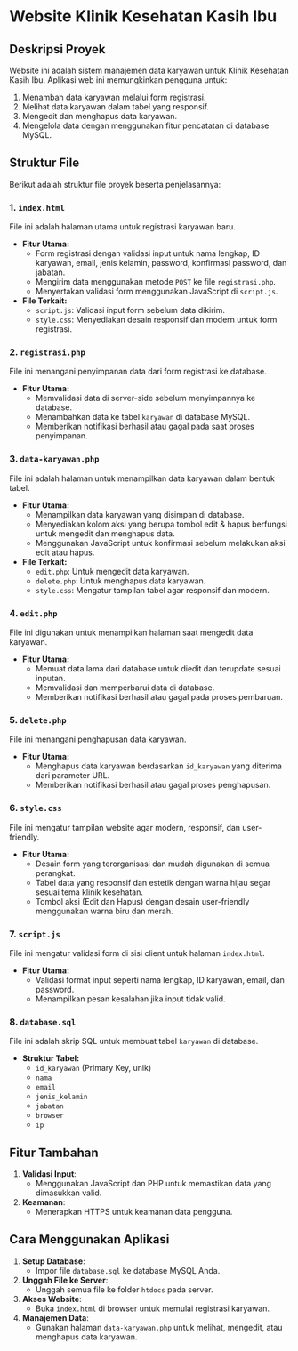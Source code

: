 # Website Klinik Kesehatan Kasih Ibu

## Deskripsi Proyek
Website ini adalah sistem manajemen data karyawan untuk Klinik Kesehatan Kasih Ibu. Aplikasi web ini memungkinkan pengguna untuk:
1. Menambah data karyawan melalui form registrasi.
2. Melihat data karyawan dalam tabel yang responsif.
3. Mengedit dan menghapus data karyawan.
4. Mengelola data dengan menggunakan fitur pencatatan di database MySQL.

## Struktur File
Berikut adalah struktur file proyek beserta penjelasannya:

### 1. `index.html`
File ini adalah halaman utama untuk registrasi karyawan baru.
- **Fitur Utama:**
  - Form registrasi dengan validasi input untuk nama lengkap, ID karyawan, email, jenis kelamin, password, konfirmasi password, dan jabatan.
  - Mengirim data menggunakan metode `POST` ke file `registrasi.php`.
  - Menyertakan validasi form menggunakan JavaScript di `script.js`.
- **File Terkait:**
  - `script.js`: Validasi input form sebelum data dikirim.
  - `style.css`: Menyediakan desain responsif dan modern untuk form registrasi.

### 2. `registrasi.php`
File ini menangani penyimpanan data dari form registrasi ke database.
- **Fitur Utama:**
  - Memvalidasi data di server-side sebelum menyimpannya ke database.
  - Menambahkan data ke tabel `karyawan` di database MySQL.
  - Memberikan notifikasi berhasil atau gagal pada saat proses penyimpanan.

### 3. `data-karyawan.php`
File ini adalah halaman untuk menampilkan data karyawan dalam bentuk tabel.
- **Fitur Utama:**
  - Menampilkan data karyawan yang disimpan di database.
  - Menyediakan kolom aksi yang berupa tombol edit & hapus berfungsi untuk mengedit dan menghapus data.
  - Menggunakan JavaScript untuk konfirmasi sebelum melakukan aksi edit atau hapus.
- **File Terkait:**
  - `edit.php`: Untuk mengedit data karyawan.
  - `delete.php`: Untuk menghapus data karyawan.
  - `style.css`: Mengatur tampilan tabel agar responsif dan modern.

### 4. `edit.php`
File ini digunakan untuk menampilkan halaman saat mengedit data karyawan.
- **Fitur Utama:**
  - Memuat data lama dari database untuk diedit dan terupdate sesuai inputan.
  - Memvalidasi dan memperbarui data di database.
  - Memberikan notifikasi berhasil atau gagal pada proses pembaruan.

### 5. `delete.php`
File ini menangani penghapusan data karyawan.
- **Fitur Utama:**
  - Menghapus data karyawan berdasarkan `id_karyawan` yang diterima dari parameter URL.
  - Memberikan notifikasi berhasil atau gagal proses penghapusan.

### 6. `style.css`
File ini mengatur tampilan website agar modern, responsif, dan user-friendly.
- **Fitur Utama:**
  - Desain form yang terorganisasi dan mudah digunakan di semua perangkat.
  - Tabel data yang responsif dan estetik dengan warna hijau segar sesuai tema klinik kesehatan.
  - Tombol aksi (Edit dan Hapus) dengan desain user-friendly menggunakan warna biru dan merah.

### 7. `script.js`
File ini mengatur validasi form di sisi client untuk halaman `index.html`.
- **Fitur Utama:**
  - Validasi format input seperti nama lengkap, ID karyawan, email, dan password.
  - Menampilkan pesan kesalahan jika input tidak valid.

### 8. `database.sql`
File ini adalah skrip SQL untuk membuat tabel `karyawan` di database.
- **Struktur Tabel:**
  - `id_karyawan` (Primary Key, unik)
  - `nama`
  - `email`
  - `jenis_kelamin`
  - `jabatan`
  - `browser`
  - `ip`

## Fitur Tambahan
1. **Validasi Input**:
   - Menggunakan JavaScript dan PHP untuk memastikan data yang dimasukkan valid.
2. **Keamanan**:
   - Menerapkan HTTPS untuk keamanan data pengguna.

## Cara Menggunakan Aplikasi
1. **Setup Database**:
   - Impor file `database.sql` ke database MySQL Anda.
2. **Unggah File ke Server**:
   - Unggah semua file ke folder `htdocs` pada server.
3. **Akses Website**:
   - Buka `index.html` di browser untuk memulai registrasi karyawan.
4. **Manajemen Data**:
   - Gunakan halaman `data-karyawan.php` untuk melihat, mengedit, atau menghapus data karyawan.
